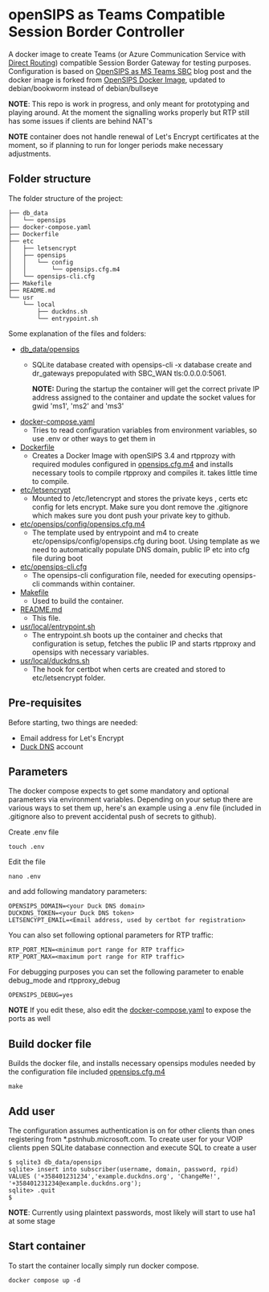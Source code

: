 # openSIPS as Teams Compatible Session Border Controller

A docker image to create Teams (or Azure Communication Service with [Direct Routing](https://learn.microsoft.com/en-us/azure/communication-services/concepts/telephony/direct-routing-provisioning)) compatible Session Border Gateway for testing purposes. Configuration is based on [OpenSIPS as MS Teams SBC](https://blog.opensips.org/2019/09/16/opensips-as-ms-teams-sbc/) blog post and the docker image is forked from [OpenSIPS Docker Image](https://github.com/OpenSIPS/docker-opensips), updated to debian/bookworm instead of debian/bullseye

**NOTE**: This repo is work in progress, and only meant for prototyping and playing around. At the moment the signalling works properly but RTP still has some issues if clients are behind NAT's

**NOTE** container does not handle renewal of Let's Encrypt certificates at the moment, so if planning to run for longer periods make necessary adjustments. 

## Folder structure

The folder structure of the project: 

```
├── db_data
│   └── opensips
├── docker-compose.yaml
├── Dockerfile
├── etc
│   ├── letsencrypt
│   ├── opensips
│   │   └── config
│   │       └── opensips.cfg.m4
│   └── opensips-cli.cfg
├── Makefile
├── README.md
└── usr
    └── local
        ├── duckdns.sh
        └── entrypoint.sh
```

Some explanation of the files and folders:
- [db_data/opensips ](db_data/opensips) 
    - SQLite database created with opensips-cli -x database create and dr_gateways prepopulated with SBC_WAN tls:0.0.0.0:5061. 
    
        **NOTE:** During the startup the container will get the correct private IP address assigned to the container and update the socket values for gwid 'ms1', 'ms2' and 'ms3'
- [docker-compose.yaml](docker-compose.yaml) 
    - Tries to read configuration variables from environment variables, so use .env or other ways to get them in
- [Dockerfile](Dockerfile) 
    - Creates a Docker Image with openSIPS 3.4 and rtpprozy with required modules configured in [opensips.cfg.m4](etc/opensips/config/opensips.cfg.m4) and installs necessary tools to compile rtpproxy and compiles it. takes little time to compile. 
- [etc/letsencrypt](etc/letsencrypt) 
    - Mounted to /etc/letencrypt and stores the private keys , certs etc config for lets encrypt. Make sure you dont remove the .gitignore which makes sure you dont push your private key to github.
- [etc/opensips/config/opensips.cfg.m4](etc/opensips/config/opensips.cfg.m4)
    - The template used by entrypoint and m4 to create etc/opensips/config/opensips.cfg during boot. Using template as we need to automatically populate DNS domain, public IP etc into cfg file during boot 
- [etc/opensips-cli.cfg](etc/opensips-cli.cfg)
    - The opensips-cli configuration file, needed for executing opensips-cli commands within container.
- [Makefile](Makefile)
    - Used to build the container.
- [README.md](README.md)
    - This file.
- [usr/local/entrypoint.sh](usr/local/entrypoint.sh) 
    - The entrypoint.sh boots up the container and checks that configuration is setup, fetches the public IP and starts rtpproxy and opensips with necessary variables.
- [usr/local/duckdns.sh](usr/local/duckdns.sh) 
    - The hook for certbot when certs are created and stored to etc/letsencrypt folder.


## Pre-requisites

Before starting, two things are needed:
- Email address for Let's Encrypt
- [Duck DNS](https://www.duckdns.org/) account

## Parameters

The docker compose expects to get some mandatory and optional parameters via environment variables. Depending on your setup there are various ways to set them up, here's an example using a .env file (included in .gitignore also to prevent accidental push of secrets to github).

Create .env file

```
touch .env
```
Edit the file
```
nano .env
```
and add following mandatory parameters:
```
OPENSIPS_DOMAIN=<your Duck DNS domain>
DUCKDNS_TOKEN=<your Duck DNS token>
LETSENCYPT_EMAIL=<Email address, used by certbot for registration>
```

You can also set following optional parameters for RTP traffic: 
```
RTP_PORT_MIN=<minimum port range for RTP traffic>
RTP_PORT_MAX=<maximum port range for RTP traffic>
```
For debugging purposes you can set the following parameter to enable debug_mode and rtpproxy_debug
```
OPENSIPS_DEBUG=yes
```
**NOTE** If you edit these, also edit the [docker-compose.yaml](docker-compose.yaml) to expose the ports as well

## Build docker file

Builds the docker file, and installs necessary opensips modules needed by the configuration file included [opensips.cfg.m4](etc/opensips/config/opensips.cfg.m4)

```
make
```

## Add user

The configuration assumes authentication is on for other clients than ones registering from *.pstnhub.microsoft.com. To create user for your VOIP clients ppen SQLite database connection and execute SQL to create a user

```
$ sqlite3 db_data/opensips
sqlite> insert into subscriber(username, domain, password, rpid) VALUES ('+358401231234','example.duckdns.org', 'ChangeMe!', '+358401231234@example.duckdns.org');
sqlite> .quit
$
```

**NOTE**: Currently using plaintext passwords, most likely will start to use ha1 at some stage

## Start container

To start the container locally simply run docker compose.

```
docker compose up -d
```
